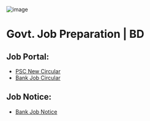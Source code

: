 ![image](https://user-images.githubusercontent.com/83280369/189430827-5e3256b6-7557-48a8-abbb-13371c2af1e8.png)
# Govt. Job Preparation | BD

## Job Portal:
- <a href="https://bpsc.teletalk.com.bd/ncad/apply.php">PSC New Circular</a>
- <a href="https://erecruitment.bb.org.bd/onlineapp/joblist.php">Bank Job Circular</a>

## Job Notice:
- <a href="https://erecruitment.bb.org.bd/career/jobopportunity_bscs.php">Bank Job Notice</a>

